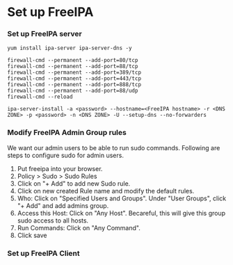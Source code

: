 # Set up FreeIPA

### Set up FreeIPA server
```
yum install ipa-server ipa-server-dns -y

firewall-cmd --permanent --add-port=80/tcp
firewall-cmd --permanent --add-port=88/tcp
firewall-cmd --permanent --add-port=389/tcp
firewall-cmd --permanent --add-port=443/tcp
firewall-cmd --permanent --add-port=888/tcp
firewall-cmd --permanent --add-port=88/udp
firewall-cmd --reload

ipa-server-install -a <password> --hostname=<FreeIPA hostname> -r <DNS ZONE> -p <password> -n <DNS ZONE> -U --setup-dns --no-forwarders
```

### Modify FreeIPA Admin Group rules
We want our admin users to be able to run sudo commands. Following are steps to configure sudo for admin users. 
 
1. Put freeipa into your browser. 
2. Policy > Sudo > Sudo Rules
3. Click on "+ Add" to add new Sudo rule. 
4. Click on new created Rule name and modify the default rules. 
5. Who: Click on "Specified Users and Groups". Under "User Groups", click "+ Add" and add admins group. 
6. Access this Host: Click on "Any Host". Becareful, this will give this group sudo access to all hosts. 
7. Run Commands: Click on "Any Command".
8. Click save



### Set up FreeIPA Client

